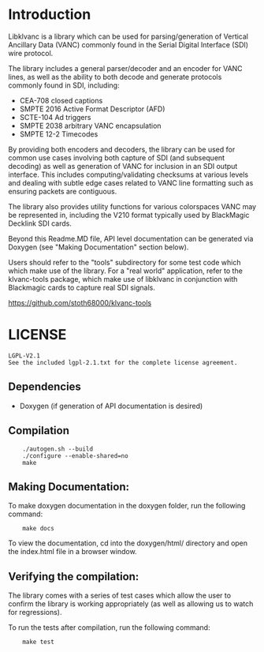 # Introduction

Libklvanc is a library which can be used for parsing/generation of Vertical
Ancillary Data (VANC) commonly found in the Serial Digital Interface (SDI) wire protocol.

The library includes a general parser/decoder and an encoder for
VANC lines, as well as the ability to both decode and generate protocols
commonly found in SDI, including:
- CEA-708 closed captions
- SMPTE 2016 Active Format Descriptor (AFD)
- SCTE-104 Ad triggers
- SMPTE 2038 arbitrary VANC encapsulation
- SMPTE 12-2 Timecodes

By providing both encoders and decoders, the library can be used for common
use cases involving both capture of SDI (and subsequent decoding) as well as
generation of VANC for inclusion in an SDI output interface.  This includes
computing/validating checksums at various levels and dealing with subtle edge
cases related to VANC line formatting such as ensuring packets are contiguous.
 
The library also provides utility functions for various colorspaces VANC
may be represented in, including the V210 format typically used by
BlackMagic Decklink SDI cards.

Beyond this Readme.MD file, API level documentation can be generated via
Doxygen (see "Making Documentation" section below).

Users should refer to the "tools" subdirectory for some test code which
which make use of the library.  For a "real world" application, refer to
the klvanc-tools package, which make use of libklvanc in conjunction with
Blackmagic cards to capture real SDI signals.

https://github.com/stoth68000/klvanc-tools

# LICENSE

	LGPL-V2.1
	See the included lgpl-2.1.txt for the complete license agreement.

## Dependencies
* Doxygen (if generation of API documentation is desired)

## Compilation

        ./autogen.sh --build
        ./configure --enable-shared=no
        make

## Making Documentation:
To make doxygen documentation in the doxygen folder, run the following command:

        make docs

To view the documentation, cd into the doxygen/html/ directory and open the index.html file in a browser window.
## Verifying the compilation:
The library comes with a series of test cases which allow the user to confirm
the library is working appropriately (as well as allowing us to watch for
regressions).

To run the tests after compilation, run the following command:

        make test

